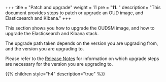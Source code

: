 +++
title = "Patch and upgrade"
weight = 11 
pre = "<b>11. </b>"
description=  "This document provides steps to patch or upgrade an OUD image, and Elasticsearch and Kibana."
+++

This section shows you how to upgrade the OUDSM image, and how to upgrade the Elasticsearch and Kibana stack.

The upgrade path taken depends on the version you are upgrading from, and the version you are upgrading to.

Please refer to the [Release Notes](../release-notes) for information on which upgrade steps are necessary for the version you are upgrading to.

{{% children style="h4" description="true" %}}

